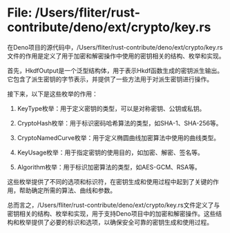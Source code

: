 # File: /Users/fliter/rust-contribute/deno/ext/crypto/key.rs

在Deno项目的源代码中，/Users/fliter/rust-contribute/deno/ext/crypto/key.rs文件的作用是定义了用于加密和解密操作中使用的密钥相关的结构、枚举和实现。

首先，HkdfOutput<T>是一个泛型结构体，用于表示Hkdf函数生成的密钥派生输出。它包含了派生密钥的字节表示，并提供了一些方法用于对派生密钥进行操作。

接下来，以下是这些枚举的作用：

1. KeyType枚举：用于定义密钥的类型，可以是对称密钥、公钥或私钥。

2. CryptoHash枚举：用于标识密码哈希算法的类型，如SHA-1、SHA-256等。

3. CryptoNamedCurve枚举：用于定义椭圆曲线加密算法中使用的曲线类型。

4. KeyUsage枚举：用于指定密钥的使用目的，如加密、解密、签名等。

5. Algorithm枚举：用于标识加密算法的类型，如AES-GCM、RSA等。

这些枚举提供了不同的选项和标识符，在密钥生成和使用过程中起到了关键的作用，帮助确定所需的算法、曲线和参数。

总而言之，/Users/fliter/rust-contribute/deno/ext/crypto/key.rs文件定义了与密钥相关的结构、枚举和实现，用于支持Deno项目中的加密和解密操作。这些结构和枚举提供了必要的标识和选项，以确保安全可靠的密钥生成和使用过程。

